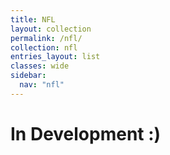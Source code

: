 ```yaml
---
title: NFL
layout: collection
permalink: /nfl/
collection: nfl
entries_layout: list
classes: wide
sidebar:
  nav: "nfl"
---
```



# In Development :)
